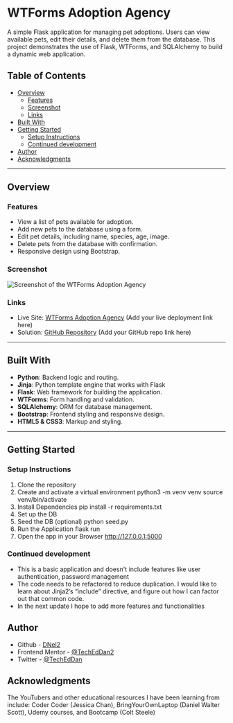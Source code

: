 # WTForms Adoption Agency

A simple Flask application for managing pet adoptions. Users can view available pets, edit their details, and delete them from the database. This project demonstrates the use of Flask, WTForms, and SQLAlchemy to build a dynamic web application.

## Table of Contents

- [Overview](#overview)
  - [Features](#features)
  - [Screenshot](#screenshot)
  - [Links](#links)
- [Built With](#built-with)
- [Getting Started](#getting-started)
  - [Setup Instructions](#setup-instructions)
  - [Continued development](#continued-development)
- [Author](#author)
- [Acknowledgments](#acknowledgments)

---

## Overview

### Features

- View a list of pets available for adoption.
- Add new pets to the database using a form.
- Edit pet details, including name, species, age, image.
- Delete pets from the database with confirmation.
- Responsive design using Bootstrap.

### Screenshot

![Screenshot of the WTForms Adoption Agency](static/assets/images/screenshot.png)

### Links

- Live Site: [WTForms Adoption Agency](#) (Add your live deployment link here)
- Solution: [GitHub Repository](#) (Add your GitHub repo link here)

---

## Built With

- **Python**: Backend logic and routing.
- **Jinja**: Python template engine that works with Flask
- **Flask**: Web framework for building the application.
- **WTForms**: Form handling and validation.
- **SQLAlchemy**: ORM for database management.
- **Bootstrap**: Frontend styling and responsive design.
- **HTML5 & CSS3**: Markup and styling.


---

## Getting Started

### Setup Instructions

1. Clone the repository
2. Create and activate a virtual environment
    python3 -m venv venv
    source venv/bin/activate
3. Install Dependencies
    pip install -r requirements.txt
4. Set up the DB 
5. Seed the DB (optional)
    python seed.py
6. Run the Application
    flask run
7. Open the app in your Browser http://127.0.0.1:5000

### Continued development
- This is a basic application and doesn't include features like user authentication, password management
- The code needs to be refactored to reduce duplication. I would like to learn about Jinja2’s “include” directive, and figure out how I can factor out that common code.  
- In the next update I hope to add more features and functionalities

## Author
- Github - [DNel2](https://github.com/TechEdDan2)
- Frontend Mentor - [@TechEdDan2](https://www.frontendmentor.io/profile/TechEdDan2)
- Twitter - [@TechEdDan](https://twitter.com/TechEdDan)

## Acknowledgments
The YouTubers and other educational resources I have been learning from include: Coder Coder (Jessica Chan), BringYourOwnLaptop (Daniel Walter Scott), Udemy courses, and Bootcamp (Colt Steele)  


